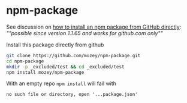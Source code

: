 # npm-package

See discussion on [how to install an npm package from GitHub directly](https://stackoverflow.com/a/21918559/639133): *""possible since version 1.1.65 and works for github.com only""*

Install this package directly from github
```bash
git clone https://github.com/mozey/npm-package.git
cd npm-package
mkdir -p _excluded/test && cd _excluded/test
npm install mozey/npm-package
```

With an empty repo `npm install` will fail with
```
no such file or directory, open '...package.json'
```

